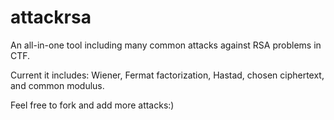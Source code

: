 # attackrsa
An all-in-one tool including many common attacks against RSA problems in CTF. 

Current it includes: Wiener, Fermat factorization, Hastad, chosen ciphertext, and common modulus.

Feel free to fork and add more attacks:)
